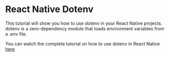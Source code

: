 # React Native Dotenv
This tutorial will show you how to use dotenv in your React Native projects. dotenv is a zero-dependency module that loads environment variables from a .env file.

You can watch the complete tutorial on how to use dotenv in React Native [here](https://youtu.be/x6lCIYw1W5c)
